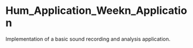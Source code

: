 # Hum_Application_Weekn_Application
Implementation of a basic sound recording and analysis application. 
